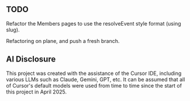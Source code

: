 ## TODO

Refactor the Members pages to use the resolveEvent style format (using slug).

Refactoring on plane, and push a fresh branch.

## AI Disclosure

This project was created with the assistance of the Cursor IDE, including various LLMs such as Claude, Gemini, GPT, etc. It can be assumed that all of Cursor's default models were used from time to time since the start of this project in April 2025.
